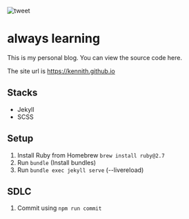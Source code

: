![tweet](https://github.com/kennith/blog/workflows/tweet/badge.svg)

# always learning

This is my personal blog. You can view the source code here.

The site url is https://kennith.github.io

## Stacks

- Jekyll
- SCSS

## Setup

1. Install Ruby from Homebrew `brew install ruby@2.7`
2. Run `bundle` (Install bundles)
3. Run `bundle exec jekyll serve` (--livereload)

## SDLC

1. Commit using `npm run commit`

